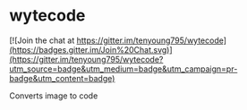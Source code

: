 # wytecode
[![Join the chat at https://gitter.im/tenyoung795/wytecode](https://badges.gitter.im/Join%20Chat.svg)](https://gitter.im/tenyoung795/wytecode?utm_source=badge&utm_medium=badge&utm_campaign=pr-badge&utm_content=badge)

Converts image to code
